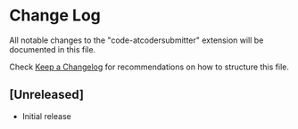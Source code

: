 # Change Log
All notable changes to the "code-atcodersubmitter" extension will be documented in this file.

Check [Keep a Changelog](http://keepachangelog.com/) for recommendations on how to structure this file.

## [Unreleased]
- Initial release